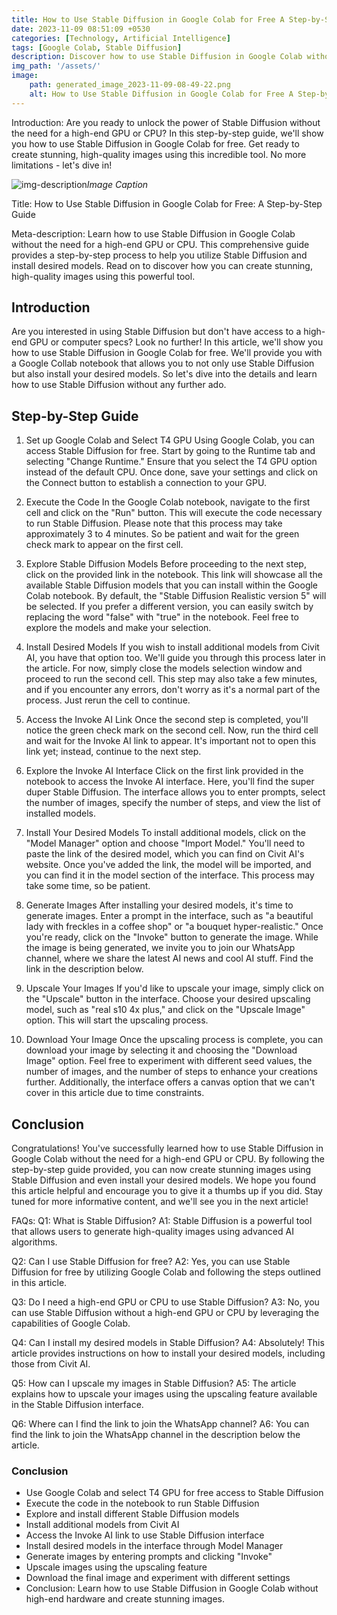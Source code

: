 ```yaml
---
title: How to Use Stable Diffusion in Google Colab for Free A Step-by-Step Guide
date: 2023-11-09 08:51:09 +0530
categories: [Technology, Artificial Intelligence]
tags: [Google Colab, Stable Diffusion]
description: Discover how to use Stable Diffusion in Google Colab without a high-end GPU or CPU. Follow this step-by-step guide to unleash the power of Stable Diffusion and create stunning, high-quality images. Don't miss out on this opportunity!
img_path: '/assets/'
image:
    path: generated_image_2023-11-09-08-49-22.png
    alt: How to Use Stable Diffusion in Google Colab for Free A Step-by-Step Guide
---
```




Introduction:
Are you ready to unlock the power of Stable Diffusion without the need for a high-end GPU or CPU? In this step-by-step guide, we'll show you how to use Stable Diffusion in Google Colab for free. Get ready to create stunning, high-quality images using this incredible tool. No more limitations - let's dive in!

![img-description](generated_image_2023-11-09-08-49-57.png)_Image Caption_

Title: How to Use Stable Diffusion in Google Colab for Free: A Step-by-Step Guide

Meta-description: Learn how to use Stable Diffusion in Google Colab without the need for a high-end GPU or CPU. This comprehensive guide provides a step-by-step process to help you utilize Stable Diffusion and install desired models. Read on to discover how you can create stunning, high-quality images using this powerful tool.

## Introduction ##
Are you interested in using Stable Diffusion but don't have access to a high-end GPU or computer specs? Look no further! In this article, we'll show you how to use Stable Diffusion in Google Colab for free. We'll provide you with a Google Collab notebook that allows you to not only use Stable Diffusion but also install your desired models. So let's dive into the details and learn how to use Stable Diffusion without any further ado.

## Step-by-Step Guide ##
1. Set up Google Colab and Select T4 GPU
Using Google Colab, you can access Stable Diffusion for free. Start by going to the Runtime tab and selecting "Change Runtime." Ensure that you select the T4 GPU option instead of the default CPU. Once done, save your settings and click on the Connect button to establish a connection to your GPU.

2. Execute the Code
In the Google Colab notebook, navigate to the first cell and click on the "Run" button. This will execute the code necessary to run Stable Diffusion. Please note that this process may take approximately 3 to 4 minutes. So be patient and wait for the green check mark to appear on the first cell.

3. Explore Stable Diffusion Models
Before proceeding to the next step, click on the provided link in the notebook. This link will showcase all the available Stable Diffusion models that you can install within the Google Colab notebook. By default, the "Stable Diffusion Realistic version 5" will be selected. If you prefer a different version, you can easily switch by replacing the word "false" with "true" in the notebook. Feel free to explore the models and make your selection.

4. Install Desired Models
If you wish to install additional models from Civit AI, you have that option too. We'll guide you through this process later in the article. For now, simply close the models selection window and proceed to run the second cell. This step may also take a few minutes, and if you encounter any errors, don't worry as it's a normal part of the process. Just rerun the cell to continue.

5. Access the Invoke AI Link
Once the second step is completed, you'll notice the green check mark on the second cell. Now, run the third cell and wait for the Invoke AI link to appear. It's important not to open this link yet; instead, continue to the next step.

6. Explore the Invoke AI Interface
Click on the first link provided in the notebook to access the Invoke AI interface. Here, you'll find the super duper Stable Diffusion. The interface allows you to enter prompts, select the number of images, specify the number of steps, and view the list of installed models.

7. Install Your Desired Models
To install additional models, click on the "Model Manager" option and choose "Import Model." You'll need to paste the link of the desired model, which you can find on Civit AI's website. Once you've added the link, the model will be imported, and you can find it in the model section of the interface. This process may take some time, so be patient.

8. Generate Images
After installing your desired models, it's time to generate images. Enter a prompt in the interface, such as "a beautiful lady with freckles in a coffee shop" or "a bouquet hyper-realistic." Once you're ready, click on the "Invoke" button to generate the image. While the image is being generated, we invite you to join our WhatsApp channel, where we share the latest AI news and cool AI stuff. Find the link in the description below.

9. Upscale Your Images
If you'd like to upscale your image, simply click on the "Upscale" button in the interface. Choose your desired upscaling model, such as "real s10 4x plus," and click on the "Upscale Image" option. This will start the upscaling process.

10. Download Your Image
Once the upscaling process is complete, you can download your image by selecting it and choosing the "Download Image" option. Feel free to experiment with different seed values, the number of images, and the number of steps to enhance your creations further. Additionally, the interface offers a canvas option that we can't cover in this article due to time constraints.

## Conclusion ##
Congratulations! You've successfully learned how to use Stable Diffusion in Google Colab without the need for a high-end GPU or CPU. By following the step-by-step guide provided, you can now create stunning images using Stable Diffusion and even install your desired models. We hope you found this article helpful and encourage you to give it a thumbs up if you did. Stay tuned for more informative content, and we'll see you in the next article!

FAQs:
Q1: What is Stable Diffusion?
A1: Stable Diffusion is a powerful tool that allows users to generate high-quality images using advanced AI algorithms.

Q2: Can I use Stable Diffusion for free?
A2: Yes, you can use Stable Diffusion for free by utilizing Google Colab and following the steps outlined in this article.

Q3: Do I need a high-end GPU or CPU to use Stable Diffusion?
A3: No, you can use Stable Diffusion without a high-end GPU or CPU by leveraging the capabilities of Google Colab.

Q4: Can I install my desired models in Stable Diffusion?
A4: Absolutely! This article provides instructions on how to install your desired models, including those from Civit AI.

Q5: How can I upscale my images in Stable Diffusion?
A5: The article explains how to upscale your images using the upscaling feature available in the Stable Diffusion interface.

Q6: Where can I find the link to join the WhatsApp channel?
A6: You can find the link to join the WhatsApp channel in the description below the article.

### Conclusion

- Use Google Colab and select T4 GPU for free access to Stable Diffusion
- Execute the code in the notebook to run Stable Diffusion
- Explore and install different Stable Diffusion models
- Install additional models from Civit AI
- Access the Invoke AI link to use Stable Diffusion interface
- Install desired models in the interface through Model Manager
- Generate images by entering prompts and clicking "Invoke"
- Upscale images using the upscaling feature
- Download the final image and experiment with different settings
- Conclusion: Learn how to use Stable Diffusion in Google Colab without high-end hardware and create stunning images.
